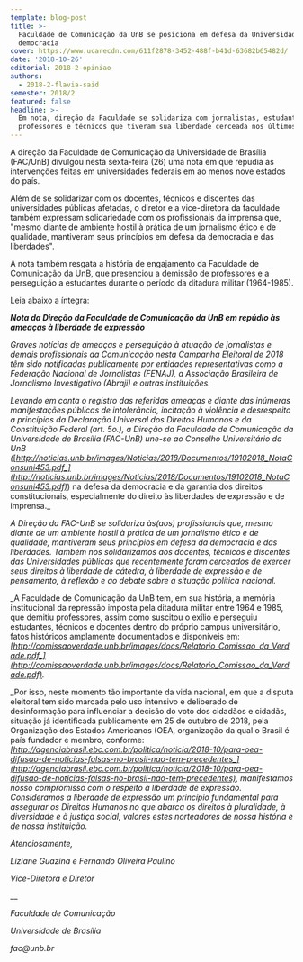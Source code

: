 ```yaml
---
template: blog-post
title: >-
  Faculdade de Comunicação da UnB se posiciona em defesa da Universidade e da
  democracia
cover: https://www.ucarecdn.com/611f2878-3452-488f-b41d-63682b65482d/
date: '2018-10-26'
editorial: 2018-2-opiniao
authors:
  - 2018-2-flavia-said
semester: 2018/2
featured: false
headline: >-
  Em nota, direção da Faculdade se solidariza com jornalistas, estudantes,
  professores e técnicos que tiveram sua liberdade cerceada nos últimos dias
---
```

A direção da Faculdade de Comunicação da Universidade de Brasília (FAC/UnB) divulgou nesta sexta-feira (26) uma nota em que repudia as intervenções feitas em universidades federais em ao menos nove estados do país.

Além de se solidarizar com os docentes, técnicos e discentes das universidades públicas afetadas, o diretor e a vice-diretora da faculdade também expressam solidariedade com os profissionais da imprensa que, "mesmo diante de ambiente hostil à prática de um jornalismo ético e de qualidade, mantiveram seus princípios em defesa da democracia e das liberdades".

A nota também resgata a história de engajamento da Faculdade de Comunicação da UnB, que presenciou a demissão de professores e a perseguição a estudantes durante o período da ditadura militar (1964-1985).

Leia abaixo a íntegra:



**_Nota da Direção da Faculdade de Comunicação da UnB em repúdio às ameaças à liberdade de expressão_**

_Graves notícias de ameaças e perseguição à atuação de jornalistas e demais profissionais da Comunicação nesta Campanha Eleitoral de 2018 têm sido notificadas publicamente por entidades representativas como a Federação Nacional de Jornalistas (FENAJ), a Associação Brasileira de Jornalismo Investigativo (Abraji) e outras instituições._

_Levando em conta o registro das referidas ameaças e diante das inúmeras manifestações públicas de intolerância, incitação à violência e desrespeito a princípios da Declaração Universal dos Direitos Humanos e da Constituição Federal (art. 5o.), a Direção da Faculdade de Comunicação da Universidade de Brasília (FAC-UnB) une-se ao Conselho Universitário da UnB (_[_http://noticias.unb.br/images/Noticias/2018/Documentos/19102018_NotaConsuni453.pdf_](http://noticias.unb.br/images/Noticias/2018/Documentos/19102018_NotaConsuni453.pdf)_) na defesa da democracia e da garantia dos direitos constitucionais, especialmente do direito às liberdades de expressão e de imprensa._

_A Direção da FAC-UnB se solidariza às(aos) profissionais que, mesmo diante de um ambiente hostil à prática de um jornalismo ético e de qualidade, mantiveram seus princípios em defesa da democracia e das liberdades. Também nos solidarizamos aos docentes, técnicos e discentes das Universidades públicas que recentemente foram cerceados de exercer seus direitos à liberdade de cátedra, à liberdade de expressão e de pensamento, à reflexão e ao debate sobre a situação política nacional._

_A Faculdade de Comunicação da UnB tem, em sua história, a memória institucional da repressão imposta pela ditadura militar entre 1964 e 1985, que demitiu professores, assim como suscitou o exílio e perseguiu estudantes, técnicos e docentes dentro do próprio campus universitário, fatos históricos amplamente documentados e disponíveis em: _[_http://comissaoverdade.unb.br/images/docs/Relatorio_Comissao_da_Verdade.pdf_](http://comissaoverdade.unb.br/images/docs/Relatorio_Comissao_da_Verdade.pdf)_._

_Por isso, neste momento tão importante da vida nacional, em que a disputa eleitoral tem sido marcada pelo uso intensivo e deliberado de desinformação para influenciar a decisão do voto dos cidadãos e cidadãs, situação já identificada publicamente em 25 de outubro de 2018, pela Organização dos Estados Americanos (OEA, organização da qual o Brasil é país fundador e membro, conforme: _[_http://agenciabrasil.ebc.com.br/politica/noticia/2018-10/para-oea-difusao-de-noticias-falsas-no-brasil-nao-tem-precedentes_](http://agenciabrasil.ebc.com.br/politica/noticia/2018-10/para-oea-difusao-de-noticias-falsas-no-brasil-nao-tem-precedentes)_, manifestamos nosso compromisso com o respeito à liberdade de expressão. Consideramos a liberdade de expressão um princípio fundamental para assegurar os Direitos Humanos no que abarca os direitos à pluralidade, à diversidade e à justiça social, valores estes norteadores de nossa história e de nossa instituição._

_Atenciosamente,_

_Liziane Guazina e Fernando Oliveira Paulino_

_Vice-Diretora e Diretor_

__

_Faculdade de Comunicação_

_Universidade de Brasília_

_fac@unb.br_
